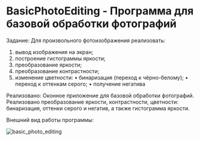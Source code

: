 # BasicPhotoEditing - Программа для базовой обработки фотографий

Задание: Для произвольного фотоизображения реализовать:
1.	вывод изображения на экран;
2.	построение гистограммы яркости;
3.	преобразование яркости;
4.	преобразование контрастности;
5.	изменение цветности:
•	бинаризация (переход к чёрно-белому);
•	переход к оттенкам серого;
•	получение негатива

Реализовано: Оконное приложение для базовой обработки фотографий. Реализовано преобразование яркости, контрастности, цветности: бинаризация, оттенки серого и негатив, а также гистограмма яркости.

Внешний вид работы программы:

![basic_photo_editing](https://github.com/GrossuEvgenia/AffineTransformations/assets/70910919/69c82d1d-309d-4a39-a0c9-94b39298e86b)
